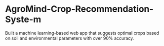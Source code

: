 # AgroMind-Crop-Recommendation-Syste-m
Built a machine learning-based web app that suggests optimal crops based on soil and environmental parameters with over 90% accuracy. 
